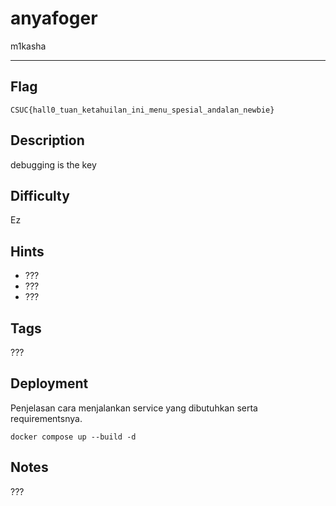 # anyafoger

m1kasha

---

## Flag

```
CSUC{hall0_tuan_ketahuilan_ini_menu_spesial_andalan_newbie}
```

## Description
debugging is the key

## Difficulty
Ez

## Hints
* ???
* ???
* ???

## Tags
???

## Deployment
Penjelasan cara menjalankan service yang dibutuhkan serta requirementsnya.
```
docker compose up --build -d
```
## Notes
???
